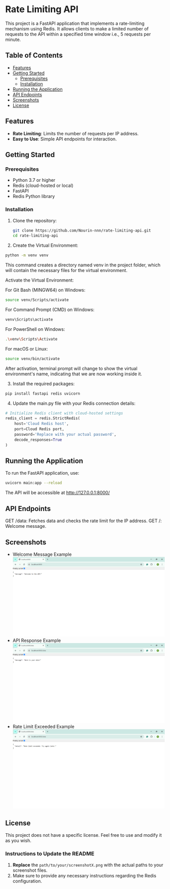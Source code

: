 # Rate Limiting API

This project is a FastAPI application that implements a rate-limiting mechanism using Redis. It allows clients to make a limited number of requests to the API within a specified time window i.e., 5 requests per minute.

## Table of Contents
- [Features](#features)
- [Getting Started](#getting-started)
  - [Prerequisites](#prerequisites)
  - [Installation](#installation)
- [Running the Application](#running-the-application)
- [API Endpoints](#api-endpoints)
- [Screenshots](#screenshots)
- [License](#license)

## Features

- **Rate Limiting**: Limits the number of requests per IP address.
- **Easy to Use**: Simple API endpoints for interaction.

## Getting Started

### Prerequisites

- Python 3.7 or higher
- Redis (cloud-hosted or local)
- FastAPI
- Redis Python library

### Installation

1. Clone the repository:
   ```bash
   git clone https://github.com/Nourin-nnn/rate-limiting-api.git
   cd rate-limiting-api
   ```
2. Create the Virtual Environment:

```bash
python -m venv venv
```

This command creates a directory named venv in the project folder, which will contain the necessary files for the virtual environment.

Activate the Virtual Environment:

For Git Bash (MINGW64) on Windows:

```bash
source venv/Scripts/activate
```
For Command Prompt (CMD) on Windows:

```bash
venv\Scripts\activate
```
For PowerShell on Windows:

```bash
.\venv\Scripts\Activate
```
For macOS or Linux:

```bash
source venv/bin/activate
```
After activation, terminal prompt will change to show the virtual environment's name, indicating that we are now working inside it.

3. Install the required packages:

```bash
pip install fastapi redis uvicorn
```
4. Update the main.py file with your Redis connection details:

```python
# Initialize Redis client with cloud-hosted settings
redis_client = redis.StrictRedis(
    host='Cloud Redis host', 
    port=Cloud Redis port,                                                            
    password='Replace with your actual password',                                
    decode_responses=True
)
```
## Running the Application
To run the FastAPI application, use:

```bash
uvicorn main:app --reload
```
The API will be accessible at http://127.0.0.1:8000/


## API Endpoints

GET /data: Fetches data and checks the rate limit for the IP address.
GET /: Welcome message.

## Screenshots

- Welcome Message Example ![Welcome Message](Images/1.png)
- API Response Example ![API Response](Images/2.png)
- Rate Limit Exceeded Example ![Rate Limit Exceeded](Images/3.png)

## License

This project does not have a specific license. Feel free to use and modify it as you wish.


### Instructions to Update the README

1. **Replace** the `path/to/your/screenshotX.png` with the actual paths to your screenshot files.
2. Make sure to provide any necessary instructions regarding the Redis configuration.







